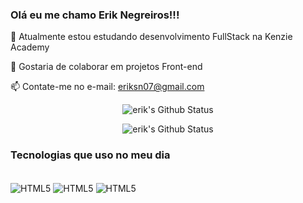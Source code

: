 ### Olá eu me chamo Erik Negreiros!!!

🔭 Atualmente estou estudando desenvolvimento FullStack na Kenzie Academy

👯 Gostaria de colaborar em projetos Front-end

📫 Contate-me no e-mail: eriksn07@gmail.com

<div align = 'center' >

![erik's Github Status](https://github-readme-stats.vercel.app/api?username=eriknegreiros&theme=blue-green)


![erik's Github Status](https://github-readme-stats.vercel.app/api/top-langs/?username=eriknegreiros&theme=blue-green)
</div>


### Tecnologias que uso no meu dia

<div style = "display: inline_block"><br/>
 <img align='center' alt= 'HTML5' src="https://img.shields.io/badge/JavaScript-F7DF1E?style=for-the-badge&logo=javascript&logoColor=black">
 <img align='center' alt= 'HTML5' src="https://img.shields.io/badge/HTML5-E34F26?style=for-the-badge&logo=html5&logoColor=white">
 <img align='center' alt= 'HTML5' src="https://img.shields.io/badge/CSS3-1572B6?style=for-the-badge&logo=css3&logoColor=white">
</div>
